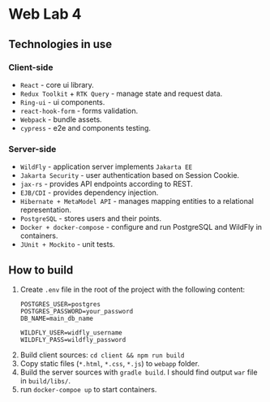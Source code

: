 # Web Lab 4

## Technologies in use
### Client-side
- `React` - core ui library.
- `Redux Toolkit` + `RTK Query` - manage state and request data.
- `Ring-ui` - ui components.
- `react-hook-form` - forms validation.
- `Webpack` - bundle assets.
- `cypress` - e2e and components testing.

### Server-side
- `WildFly` - application server implements `Jakarta EE`
- `Jakarta Security` - user authentication based on Session Cookie.
- `jax-rs` - provides API endpoints according to REST.
- `EJB/CDI` - provides dependency injection.
- `Hibernate + MetaModel API` - manages mapping entities to a relational representation.
- `PostgreSQL` - stores users and their points.
- `Docker + docker-compose` - configure and run PostgreSQL and WildFly in containers.
- `JUnit + Mockito` - unit tests.

## How to build
1. Create `.env` file in the root of the project with the following content:
    ```
    POSTGRES_USER=postgres
    POSTGRES_PASSWORD=your_password
    DB_NAME=main_db_name

    WILDFLY_USER=widfly_username
    WILDFLY_PASS=wildfly_password
    ```
2. Build client sources: `cd client && npm run build`
3. Copy static files (`*.html`, `*.css`, `*.js`) to `webapp` folder.
4. Build the server sources with `gradle build`. I should find output `war` file in `build/libs/`.
5. run `docker-compoe up` to start containers.